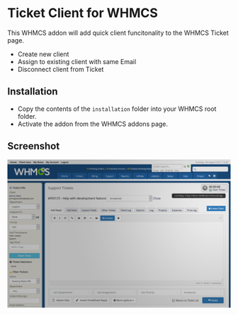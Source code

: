 # Ticket Client for WHMCS

This WHMCS addon will add quick client funcitonality to the WHMCS Ticket page.

- Create new client
- Assign to existing client with same Email
- Disconnect client from Ticket

## Installation

- Copy the contents of the `installation` folder into your WHMCS root folder.
- Activate the addon from the WHMCS addons page.

## Screenshot

![wbTicketClient for WHMCS](https://raw.githubusercontent.com/WebuddhaInc/WHMCS-Addon-wbTicketClient/master/screenshot.png)

